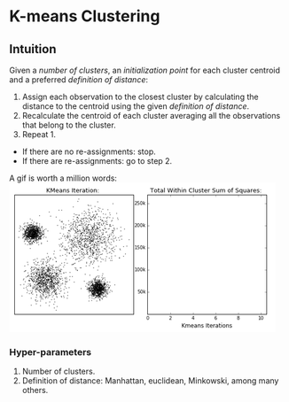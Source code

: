 # K-means Clustering

## Intuition
Given a _number of clusters_, an _initialization point_ for each cluster centroid and a preferred _definition of distance_:
1. Assign each observation to the closest cluster by calculating the distance to the centroid 
using the given _definition of distance_.
2. Recalculate the centroid of each cluster averaging all the observations that belong to the cluster.
3. Repeat 1.  
 - If there are no re-assignments: stop.
 - If there are re-assignments: go to step 2.
 
 A gif is worth a million words:
 ![k-means clustering intuition](k_means_clustering_intuition.gif)


### Hyper-parameters
1. Number of clusters.
2. Definition of distance: Manhattan, euclidean, Minkowski, among many others.